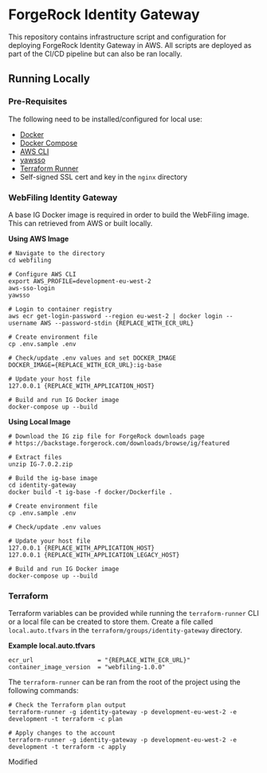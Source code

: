 # ForgeRock Identity Gateway

This repository contains infrastructure script and configuration for deploying ForgeRock Identity Gateway in AWS. All scripts are deployed as part of the CI/CD pipeline but can also be ran locally.

## Running Locally

### Pre-Requisites

The following need to be installed/configured for local use:

- [Docker](https://www.docker.com/products/docker-desktop)
- [Docker Compose](https://docs.docker.com/compose/install/)
- [AWS CLI](https://aws.amazon.com/cli/)
- [yawsso](https://pypi.org/project/yawsso/)
- [Terraform Runner](https://companieshouse.atlassian.net/wiki/spaces/DEVOPS/pages/1694236886/Terraform-runner)
- Self-signed SSL cert and key in the `nginx` directory

### WebFiling Identity Gateway

A base IG Docker image is required in order to build the WebFiling image. This can retrieved from AWS or built locally.

**Using AWS Image**
```
# Navigate to the directory
cd webfiling

# Configure AWS CLI
export AWS_PROFILE=development-eu-west-2
aws-sso-login
yawsso

# Login to container registry
aws ecr get-login-password --region eu-west-2 | docker login --username AWS --password-stdin {REPLACE_WITH_ECR_URL}

# Create environment file
cp .env.sample .env

# Check/update .env values and set DOCKER_IMAGE
DOCKER_IMAGE={REPLACE_WITH_ECR_URL}:ig-base

# Update your host file
127.0.0.1 {REPLACE_WITH_APPLICATION_HOST}

# Build and run IG Docker image
docker-compose up --build
```

**Using Local Image**
```
# Download the IG zip file for ForgeRock downloads page
# https://backstage.forgerock.com/downloads/browse/ig/featured

# Extract files
unzip IG-7.0.2.zip

# Build the ig-base image
cd identity-gateway
docker build -t ig-base -f docker/Dockerfile .

# Create environment file
cp .env.sample .env

# Check/update .env values

# Update your host file
127.0.0.1 {REPLACE_WITH_APPLICATION_HOST}
127.0.0.1 {REPLACE_WITH_APPLICATION_LEGACY_HOST}

# Build and run IG Docker image
docker-compose up --build
```

### Terraform

Terraform variables can be provided while running the `terraform-runner` CLI or a local file can be created to store them. Create a file called `local.auto.tfvars` in the `terraform/groups/identity-gateway` directory.

**Example local.auto.tfvars**
```
ecr_url                  = "{REPLACE_WITH_ECR_URL}"
container_image_version  = "webfiling-1.0.0"
```

The `terraform-runner` can be ran from the root of the project using the following commands:
```
# Check the Terraform plan output
terraform-runner -g identity-gateway -p development-eu-west-2 -e development -t terraform -c plan

# Apply changes to the account
terraform-runner -g identity-gateway -p development-eu-west-2 -e development -t terraform -c apply
```

Modified